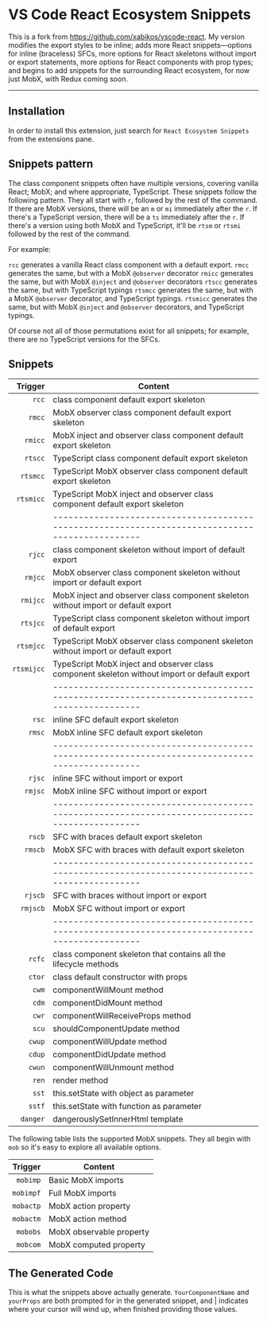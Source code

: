 # VS Code React Ecosystem Snippets

This is a fork from https://github.com/xabikos/vscode-react. My version modifies the export styles to be inline; adds more React snippets—options for inline (braceless) SFCs, more options for React skeletons without import or export statements, more options for React components with prop types; and begins to add snippets for the surrounding React ecosystem, for now just MobX, with Redux coming soon.

---

## Installation

In order to install this extension, just search for `React Ecosystem Snippets` from the extensions pane.

## Snippets pattern

The class component snippets often have multiple versions, covering vanilla React; MobX; and where appropriate, TypeScript. These snippets follow the following pattern.  They all start with `r`, followed by the rest of the command.  If there are MobX versions, there will be an `m` or `mi` immediately after the `r`.  If there's a TypeScript version, there will be a `ts` immediately after the `r`.  If there's a version using both MobX and TypeScript, it'll be `rtsm` or `rtsmi` followed by the rest of the command. 

For example: 

`rcc` generates a vanilla React class component with a default export.
`rmcc` generates the same, but with a MobX `@observer` decorator 
`rmicc` generates the same, but with MobX `@inject` and `@observer` decorators
`rtscc` generates the same, but with TypeScript typings
`rtsmcc` generates the same, but with a MobX `@observer` decorator, and TypeScript typings.
`rtsmicc` generates the same, but with MobX `@inject` and `@observer` decorators, and TypeScript typings.

Of course not all of those permutations exist for all snippets; for example, there are no TypeScript versions for the SFCs.

## Snippets

| Trigger   | Content |
| -------:  | ------- |
| `rcc`     | class component default export skeleton |
| `rmcc`    | MobX observer class component default export skeleton |
| `rmicc`   | MobX inject and observer class component default export skeleton |
| `rtscc`   | TypeScript class component default export skeleton |
| `rtsmcc`  | TypeScript MobX observer class component default export skeleton |
| `rtsmicc` | TypeScript MobX inject and observer class component default export skeleton |
|           | ----------------------------------------------------------------------------------------------- 
| `rjcc`    | class component skeleton without import of default export |
| `rmjcc`   | MobX observer class component skeleton without import or default export |
| `rmijcc`  | MobX inject and observer class component skeleton without import or default export |
| `rtsjcc`  | TypeScript class component skeleton without import of default export |
| `rtsmjcc` | TypeScript MobX observer class component skeleton without import or default export |
| `rtsmijcc`| TypeScript MobX inject and observer class component skeleton without import or default export |
|           | -----------------------------------------------------------------------------------------------
| `rsc`     | inline SFC default export skeleton |
| `rmsc`    | MobX inline SFC default export skeleton |
|           | -----------------------------------------------------------------------------------------------
| `rjsc`    | inline SFC without import or export |
| `rmjsc`   | MobX inline SFC without import or export |
|           | -----------------------------------------------------------------------------------------------
| `rscb`    | SFC with braces default export skeleton |
| `rmscb`   | MobX SFC with braces with default export skeleton |
|           | -----------------------------------------------------------------------------------------------
| `rjscb`   | SFC with braces without import or export |
| `rmjscb`  | MobX SFC without import or export |
|           | -----------------------------------------------------------------------------------------------
| `rcfc`    | class component skeleton that contains all the lifecycle methods |
| `ctor`    | class default constructor with props|
| `cwm`     | componentWillMount method |
| `cdm`     | componentDidMount method |
| `cwr`     | componentWillReceiveProps method |
| `scu`     | shouldComponentUpdate method |
| `cwup`    | componentWillUpdate method |
| `cdup`    | componentDidUpdate method |
| `cwun`    | componentWillUnmount method |
| `ren`     | render method |
| `sst`     | this.setState with object as parameter |
| `sstf`    | this.setState with function as parameter |
| `danger`  | dangerouslySetInnerHtml template|

The following table lists the supported MobX snippets.
They all begin with ```mob``` so it's easy to explore all available options.

| Trigger   | Content |
| -------:  | ------- |
| `mobimp`  | Basic MobX imports |
| `mobimpf` | Full MobX imports |
| `mobactp` | MobX action property |
| `mobactm` | MobX action method |
| `mobobs`  | MobX observable property |
| `mobcom`  | MobX computed property |


## The Generated Code

This is what the snippets above actually generate. `YourComponentName` and `yourProps` are both prompted for in the generated snippet, and | indicates where your cursor will wind up, when finished providing those values.

